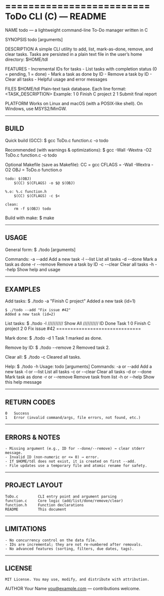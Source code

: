 =========================
ToDo CLI (C) — README
=========================

NAME
    todo — a lightweight command-line To-Do manager written in C

SYNOPSIS
    todo <command> [arguments]

DESCRIPTION
    A simple CLI utility to add, list, mark-as-done, remove, and clear tasks.
    Tasks are persisted in a plain text file in the user’s home directory:
        $HOME/tdl

FEATURES
    - Incremental IDs for tasks
    - List tasks with completion status (0 = pending, 1 = done)
    - Mark a task as done by ID
    - Remove a task by ID
    - Clear all tasks
    - Helpful usage and error messages

FILES
    $HOME/tdl
        Plain-text task database. Each line format:
            <ID>    <STATUS>        <TASK_DESCRIPTION>
        Example:
            1    0        Finish C project
            2    1        Submit final report

PLATFORM
    Works on Linux and macOS (with a POSIX-like shell). On Windows, use MSYS2/MinGW.

--------------------------------------------------------------------
BUILD
--------------------------------------------------------------------

Quick build (GCC):
    $ gcc ToDo.c function.c -o todo

Recommended (with warnings & optimizations):
    $ gcc -Wall -Wextra -O2 ToDo.c function.c -o todo

Optional Makefile (save as Makefile):
    CC = gcc
    CFLAGS = -Wall -Wextra -O2
    OBJ = ToDo.o function.o

    todo: $(OBJ)
    	$(CC) $(CFLAGS) -o $@ $(OBJ)

    %.o: %.c function.h
    	$(CC) $(CFLAGS) -c $<

    clean:
    	rm -f $(OBJ) todo

Build with make:
    $ make

--------------------------------------------------------------------
USAGE
--------------------------------------------------------------------

General form:
    $ ./todo <command> [arguments]

Commands:
    -a <task>       --add <task>        Add a new task
    -l              --list              List all tasks
    -d <id>         --done <id>         Mark a task as done
    -r <id>         --remove <id>       Remove a task by ID
    -c              --clear             Clear all tasks
    -h              --help              Show help and usage

--------------------------------------------------------------------
EXAMPLES
--------------------------------------------------------------------

Add tasks:
    $ ./todo -a "Finish C project"
    Added a new task (id=1)

    $ ./todo --add "Fix issue #42"
    Added a new task (id=2)

List tasks:
    $ ./todo -l
    ////////// Show All //////////
    ID   Done     Task
    1    0        Finish C project
    2    0        Fix issue #42
    ==============================

Mark done:
    $ ./todo -d 1
    Task 1 marked as done.

Remove by ID:
    $ ./todo --remove 2
    Removed task 2.

Clear all:
    $ ./todo -c
    Cleared all tasks.

Help:
    $ ./todo -h
    Usage: todo <command> [arguments]
    Commands:
    -a <task>  or    --add    <task>    Add a new task
    -l         or    --list             List all tasks
    -c         or    --clear            Clear all tasks
    -d <id>    or    --done   <id>      Mark task as done
    -r <id>    or    --remove <id>      Remove task from list
    -h         or    --help             Show this help message

--------------------------------------------------------------------
RETURN CODES
--------------------------------------------------------------------
    0   Success
    1   Error (invalid command/args, file errors, not found, etc.)

--------------------------------------------------------------------
ERRORS & NOTES
--------------------------------------------------------------------
    - Missing argument (e.g., ID for --done/--remove) → clear stderr message.
    - Invalid ID (non-numeric or <= 0) → error.
    - If $HOME/tdl does not exist, it is created on first --add.
    - File updates use a temporary file and atomic rename for safety.

--------------------------------------------------------------------
PROJECT LAYOUT
--------------------------------------------------------------------
    ToDo.c         CLI entry point and argument parsing
    function.c     Core logic (add/list/done/remove/clear)
    function.h     Function declarations
    README         This document

--------------------------------------------------------------------
LIMITATIONS
--------------------------------------------------------------------
    - No concurrency control on the data file.
    - IDs are incremental; they are not re-numbered after removals.
    - No advanced features (sorting, filters, due dates, tags).

--------------------------------------------------------------------
LICENSE
--------------------------------------------------------------------
    MIT License. You may use, modify, and distribute with attribution.

AUTHOR
    Your Name <you@example.com> — contributions welcome.
